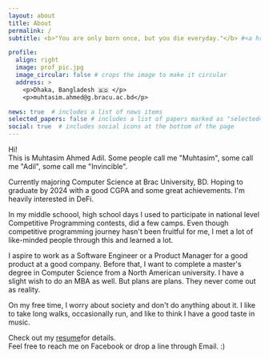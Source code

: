 ```yaml
---
layout: about
title: About
permalink: /
subtitle: <b>"You are only born once, but you die everyday."</b> #<a href='#'>Affiliations</a>. Address. Contacts. Moto. Etc. these are html tags

profile:
  align: right
  image: prof_pic.jpg
  image_circular: false # crops the image to make it circular
  address: >
    <p>Dhaka, Bangladesh 🇧🇩 </p>
    <p>muhtasim.ahmed@g.bracu.ac.bd</p>

news: true  # includes a list of news items
selected_papers: false # includes a list of papers marked as "selected={true}"
social: true  # includes social icons at the bottom of the page
---
```


Hi! \
This is Muhtasim Ahmed Adil. Some people call me "Muhtasim", some call me "Adil", some call me "Invincible". 

Currently majoring Computer Science at Brac University, BD. Hoping to graduate by 2024 with a good CGPA and some great achievements. I'm heavily interested in DeFi. 

In my middle schoool, high school days I used to participate in national level Competitive Programming contests, did a few camps. Even though competitive programming journey hasn't been fruitful for me, I met a lot of like-minded people through this and learned a lot. 

I aspire to work as a Software Engineer or a Product Manager for a good product at a good company. Before that, I want to complete a master's degree in Computer Science from a North American university. I have a slight wish to do an MBA as well. But plans are plans. They never come out as reality.

On my free time, I worry about society and don't do anything about it. I like to take long walks, occasionally run, and like to think I have a good taste in music.

Check out my [resume](/resume/)for details. \
Feel free to reach me on Facebook or drop a line through Email. :) 


















